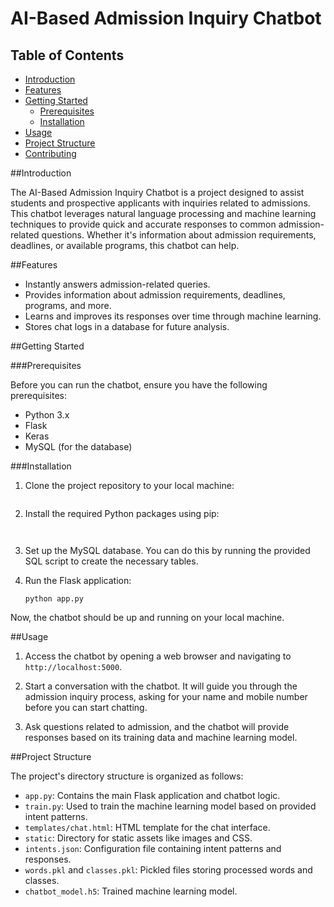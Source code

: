 # AI-Based Admission Inquiry Chatbot

## Table of Contents

- [Introduction](#introduction)
- [Features](#features)
- [Getting Started](#getting-started)
  - [Prerequisites](#prerequisites)
  - [Installation](#installation)
- [Usage](#usage)
- [Project Structure](#project-structure)
- [Contributing](#contributing)

##Introduction

The AI-Based Admission Inquiry Chatbot is a project designed to assist students and prospective applicants with inquiries related to admissions. This chatbot leverages natural language processing and machine learning techniques to provide quick and accurate responses to common admission-related questions. Whether it's information about admission requirements, deadlines, or available programs, this chatbot can help.

##Features

- Instantly answers admission-related queries.
- Provides information about admission requirements, deadlines, programs, and more.
- Learns and improves its responses over time through machine learning.
- Stores chat logs in a database for future analysis.

##Getting Started

###Prerequisites

Before you can run the chatbot, ensure you have the following prerequisites:

- Python 3.x
- Flask
- Keras
- MySQL (for the database)

###Installation

1. Clone the project repository to your local machine:

   ```shell
   
   ```

2. Install the required Python packages using pip:

   ```shell
  
   ```

3. Set up the MySQL database. You can do this by running the provided SQL script to create the necessary tables.

4. Run the Flask application:

   ```shell
   python app.py
   ```

Now, the chatbot should be up and running on your local machine.

##Usage

1. Access the chatbot by opening a web browser and navigating to `http://localhost:5000`.

2. Start a conversation with the chatbot. It will guide you through the admission inquiry process, asking for your name and mobile number before you can start chatting.

3. Ask questions related to admission, and the chatbot will provide responses based on its training data and machine learning model.

##Project Structure

The project's directory structure is organized as follows:

- `app.py`: Contains the main Flask application and chatbot logic.
- `train.py`: Used to train the machine learning model based on provided intent patterns.
- `templates/chat.html`: HTML template for the chat interface.
- `static`: Directory for static assets like images and CSS.
- `intents.json`: Configuration file containing intent patterns and responses.
- `words.pkl` and `classes.pkl`: Pickled files storing processed words and classes.
- `chatbot_model.h5`: Trained machine learning model.

